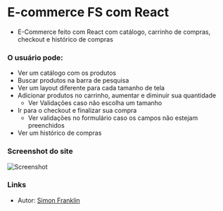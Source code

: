 # E-commerce FS com React
- E-Commerce feito com React com catálogo, carrinho de compras, checkout e histórico de compras

### O usuário pode:

- Ver um catálogo com os produtos
- Buscar produtos na barra de pesquisa
- Ver um layout diferente para cada tamanho de tela
- Adicionar produtos no carrinho, aumentar e diminuir sua quantidade
    - Ver Validações caso não escolha um tamanho
- Ir para o checkout e finalizar sua compra
    - Ver validações no formulário caso os campos não estejam preenchidos
- Ver um histórico de compras

### Screenshot do site

![Screenshot]('/src/assets/img/screenshot.png')

### Links

- Autor: [Simon Franklin](https://github.com/simonfranklin1)
